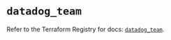 # `datadog_team`

Refer to the Terraform Registry for docs: [`datadog_team`](https://registry.terraform.io/providers/datadog/datadog/3.42.0/docs/resources/team).
